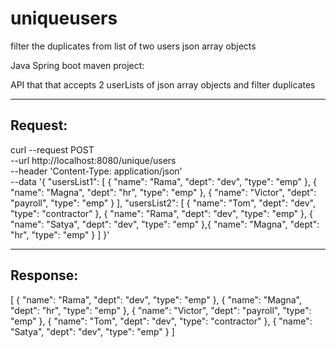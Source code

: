 # uniqueusers
filter the duplicates from list of two users json array objects

Java Spring boot maven project:

API that that accepts 2 userLists of json array objects and filter duplicates

------------------------------------------------------------------------------------------------
Request:
--------
curl --request POST \
  --url http://localhost:8080/unique/users \
  --header 'Content-Type: application/json' \
  --data '{
	"usersList1": [
		{
			"name": "Rama",
			"dept": "dev",
			"type": "emp"
		},
		{
			"name": "Magna",
			"dept": "hr",
			"type": "emp"
		},
		{
			"name": "Victor",
			"dept": "payroll",
			"type": "emp"
		}
	],
	"usersList2": [
		{
			"name": "Tom",
			"dept": "dev",
			"type": "contractor"
		},
		{
			"name": "Rama",
			"dept": "dev",
			"type": "emp"
		},
		{
			"name": "Satya",
			"dept": "dev",
			"type": "emp"
		},{
			"name": "Magna",
			"dept": "hr",
			"type": "emp"
		}
	]
}'

---------------------------------------------------------------------------
Response:
----------
[
  {
    "name": "Rama",
    "dept": "dev",
    "type": "emp"
  },
  {
    "name": "Magna",
    "dept": "hr",
    "type": "emp"
  },
  {
    "name": "Victor",
    "dept": "payroll",
    "type": "emp"
  },
  {
    "name": "Tom",
    "dept": "dev",
    "type": "contractor"
  },
  {
    "name": "Satya",
    "dept": "dev",
    "type": "emp"
  }
]
